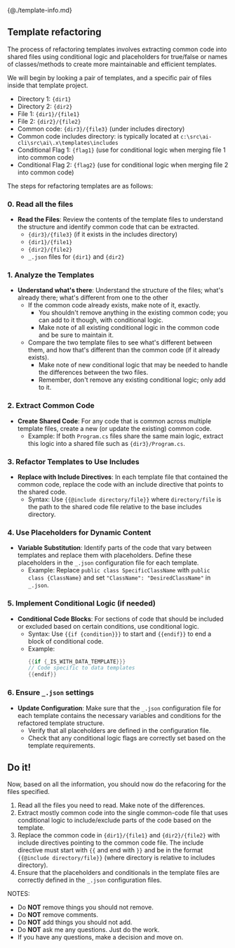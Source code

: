 {@./template-info.md}

## Template refactoring

The process of refactoring templates involves extracting common code into shared files using conditional logic and placeholders for true/false or names of classes/methods to create more maintainable and efficient templates.

We will begin by looking a pair of templates, and a specific pair of files inside that template project.
- Directory 1: `{dir1}`
- Directory 2: `{dir2}`
- File 1: `{dir1}/{file1}`
- File 2: `{dir2}/{file2}`
- Common code: `{dir3}/{file3}` (under includes directory)
- Common code includes directory: is typically located at `c:\src\ai-cli\src\ai\.x\templates\includes`
- Conditional Flag 1: `{flag1}` (use for conditional logic when merging file 1 into common code)
- Conditional Flag 2: `{flag2}` (use for conditional logic when merging file 2 into common code)

The steps for refactoring templates are as follows:

### 0. Read all the files

- **Read the Files**: Review the contents of the template files to understand the structure and identify common code that can be extracted.
   - `{dir3}/{file3}` (if it exists in the includes directory)
   - `{dir1}/{file1}`
   - `{dir2}/{file2}`
   - `_.json` files for `{dir1}` and `{dir2}`

### 1. Analyze the Templates

- **Understand what's there**: Understand the structure of the files; what's already there; what's different from one to the other
   - If the common code already exists, make note of it, exactly.
     - You shouldn't remove anything in the existing common code; you can add to it though, with conditional logic.
     - Make note of all existing conditional logic in the common code and be sure to maintain it.
   - Compare the two template files to see what's different between them, and how that's different than the common code (if it already exists).
     - Make note of new conditional logic that may be needed to handle the differences between the two files.
     - Remember, don't remove any existing conditional logic; only add to it.

### 2. Extract Common Code

- **Create Shared Code**: For any code that is common across multiple template files, create a new (or update the existing) common code.
  - Example: If both `Program.cs` files share the same main logic, extract this logic into a shared file such as `{dir3}/Program.cs`.

### 3. Refactor Templates to Use Includes

- **Replace with Include Directives**: In each template file that contained the common code, replace the code with an include directive that points to the shared code.
  - Syntax: Use `{{@include directory/file}}` where `directory/file` is the path to the shared code file relative to the base includes directory.

### 4. Use Placeholders for Dynamic Content

- **Variable Substitution**: Identify parts of the code that vary between templates and replace them with placeholders. Define these placeholders in the `_.json` configuration file for each template.
  - Example: Replace `public class SpecificClassName` with `public class {ClassName}` and set `"ClassName": "DesiredClassName"` in `_.json`.

### 5. Implement Conditional Logic (if needed)

- **Conditional Code Blocks**: For sections of code that should be included or excluded based on certain conditions, use conditional logic.
  - Syntax: Use `{{if {condition}}}` to start and `{{endif}}` to end a block of conditional code.
  - Example:
    ```csharp
    {{if {_IS_WITH_DATA_TEMPLATE}}}
    // Code specific to data templates
    {{endif}}
    ```

### 6. Ensure `_.json` settings

- **Update Configuration**: Make sure that the `_.json` configuration file for each template contains the necessary variables and conditions for the refactored template structure.
  - Verify that all placeholders are defined in the configuration file.
  - Check that any conditional logic flags are correctly set based on the template requirements.

## Do it!

Now, based on all the information, you should now do the refacoring for the files specified. 
1. Read all the files you need to read. Make note of the differences.
2. Extract mostly common code into the single common-code file that uses conditional logic to include/exclude parts of the code based on the template.
3. Replace the common code in `{dir1}/{file1}` and `{dir2}/{file2}` with include directives pointing to the common code file. The include directive must start with `{{` and end with `}}` and be in the format `{{@include directory/file}}` (where directory is relative to includes directory).
4. Ensure that the placeholders and conditionals in the template files are correctly defined in the `_.json` configuration files.

NOTES:
- Do **NOT** remove things you should not remove.
- Do **NOT** remove comments.
- Do **NOT** add things you should not add.
- Do **NOT** ask me any questions. Just do the work.  
- If you have any questions, make a decision and move on.
